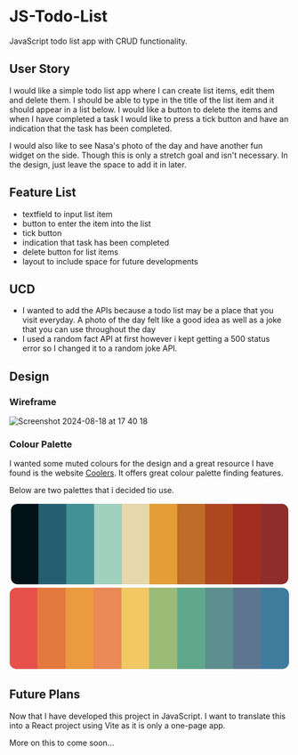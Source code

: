 # JS-Todo-List
JavaScript todo list app with CRUD functionality.

## User Story

I would like a simple todo list app where I can create list items, edit them and delete them. I should be able to type in the title of the list item and it should appear in a list below. I would like a button to delete the items and when I have completed a task I would like to press a tick button and have an indication that the task has been completed.

I would also like to see Nasa's photo of the day and have another fun widget on the side. Though this is only a stretch goal and isn't necessary. In the design, just leave the space to add it in later.

## Feature List

- textfield to input list item
- button to enter the item into the list
- tick button
- indication that task has been completed
- delete button for list items
- layout to include space for future developments

## UCD

- I wanted to add the APIs because a todo list may be a place that you visit everyday. A photo of the day felt like a good idea as well as a joke that you can use throughout the day
- I used a random fact API at first however i kept getting a 500 status error so I changed it to a random joke API.

## Design

### Wireframe
<img width="733" alt="Screenshot 2024-08-18 at 17 40 18" src="https://github.com/user-attachments/assets/c598e508-d65c-428c-bbf6-4c65ce7cb7a9">

### Colour Palette

I wanted some muted colours for the design and a great resource I have found is the website [Coolers](https://coolors.co/). It offers great colour palette finding features.

Below are two palettes that i decided tio use.

![Palette-1](/ReadMe%20Images/Palette-1.png)
![Palette-2](/ReadMe%20Images/Palette-2.png)

## Future Plans

Now that I have developed this project in JavaScript. I want to translate this into a React project using Vite as it is only a one-page app. 

More on this to come soon...

